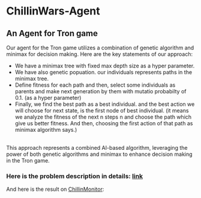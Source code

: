 # ChillinWars-Agent
## An Agent for Tron game
Our agent for the Tron game utilizes a combination of genetic algorithm and minimax for decision making. Here are the key statements of our approach:

- We have a minimax tree with fixed max depth size as a hyper parameter.
- We have also genetic popuation. our individuals represents paths in the minimax tree. 
- Define fitness for each path and then, select some individuals as parents and make next generation by them with mutatio probabilty of 0.1. (as a hyper parameter)
- Finally, we find the best path as a best individual. and the best action we will choose for next state, is the first node of best individual. (it means we analyze the fitness of the next n steps n and choose the path which give us better fitness. And then, choosing the first action of that path as minimax algorithm says.)

<br>This approach represents a combined AI-based algorithm, leveraging the power of both genetic algorithms and minimax to enhance decision making in the Tron game.
### Here is the problem description in details: [link](https://drive.google.com/file/d/1efJlmPG9kO5om_rzvnbNLBChglS3dRQ0/view?usp=sharing)
And here is the result on [ChillinMonitor](https://github.com/koala-team/Chillin-Monitor-2/releases/download/v2.2.1/ChillinMonitor-Linux64-v2.2.1.zip):


